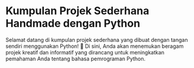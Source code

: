 # Kumpulan Projek Sederhana Handmade dengan Python

Selamat datang di kumpulan projek sederhana yang dibuat dengan tangan sendiri menggunakan Python! 🚀 Di sini, Anda akan menemukan beragam projek kreatif dan informatif yang dirancang untuk meningkatkan pemahaman Anda tentang bahasa pemrograman Python.
